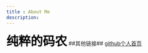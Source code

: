 ```yaml
---
title : About Me
description:
---
```

<font size="6" color="black">**纯粹的码农**</font>
##其他链接##
[github个人首页](https://github.com/sakyawang "个人首页")
